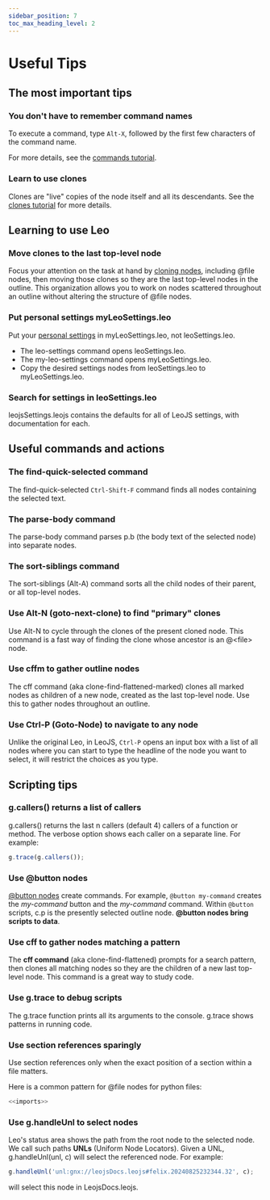 ```yaml
---
sidebar_position: 7
toc_max_heading_level: 2
---
```


# Useful Tips

## The most important tips

### You don't have to remember command names

To execute a command, type `Alt-X`, followed by the first few characters of the command name.

For more details, see the [commands tutorial](tutorial-basics.md#commands).

### Learn to use clones

Clones are "live" copies of the node itself and all its descendants.
See the [clones tutorial](tutorial-pim.md#clones) for more details.

## Learning to use Leo

### Move clones to the last top-level node

Focus your attention on the task at hand by [cloning nodes](tutorial-pim.md#clones), including
\@file nodes, then moving those clones so they are the last top-level nodes
in the outline. This organization allows you to work on nodes scattered
throughout an outline without altering the structure of @file nodes.

### Put personal settings myLeoSettings.leo

Put your [personal settings](../users-guide/customizing.md#using-settings) in myLeoSettings.leo, not leoSettings.leo.

- The leo-settings command opens leoSettings.leo.
- The my-leo-settings command opens myLeoSettings.leo.
- Copy the desired settings nodes from leoSettings.leo to myLeoSettings.leo.

### Search for settings in leoSettings.leo

leojsSettings.leojs contains the defaults for all of LeoJS settings, with
documentation for each.

## Useful commands and actions

### The find-quick-selected command

The find-quick-selected `Ctrl-Shift-F` command finds all nodes containing the selected text.

### The parse-body command

The parse-body command parses p.b (the body text of the selected node) into separate nodes.

### The sort-siblings command

The sort-siblings (Alt-A) command sorts all the child nodes of their parent, or all top-level nodes.

### Use Alt-N (goto-next-clone) to find "primary" clones

Use Alt-N to cycle through the clones of the present cloned node.
This command is a fast way of finding the clone whose ancestor is an @\<file\> node.

### Use cffm to gather outline nodes

The cff command (aka clone-find-flattened-marked) clones all marked nodes
as children of a new node, created as the last top-level node. Use this
to gather nodes throughout an outline.

### Use Ctrl-P (Goto-Node) to navigate to any node

Unlike the original Leo, in LeoJS, `Ctrl-P` opens an input box with a list of all nodes where you can start to type the headline of the node you want to select, it will restrict the choices as you type.

## Scripting tips

### g.callers() returns a list of callers

g.callers() returns the last n callers (default 4) callers of a function or
method. The verbose option shows each caller on a separate line. For
example:

```js
g.trace(g.callers());
```

### Use @button nodes

[@button nodes](tutorial-basics.md#button-and-command-nodes) create commands. For example, `@button my-command` creates
the _my-command_ button and the _my-command_ command. Within `@button`
scripts, c.p is the presently selected outline node.
**@button nodes bring scripts to data**.

### Use cff to gather nodes matching a pattern

The **cff command** (aka clone-find-flattened) prompts for a search pattern,
then clones all matching nodes so they are the children of a new last
top-level node. This command is a great way to study code.

### Use g.trace to debug scripts

The g.trace function prints all its arguments to the console. g.trace shows
patterns in running code.

### Use section references sparingly

Use section references only when the exact position of a section within a file matters. 

Here is a common pattern for @file nodes for python files:

```js
<<imports>>
```

### Use g.handleUnl to select nodes

Leo's status area shows the path from the root node to the selected node. We call such paths **UNLs** (Uniform Node Locators).  Given a UNL, g.handleUnl(unl, c) will select the referenced node.  For example:

```js
g.handleUnl('unl:gnx://leojsDocs.leojs#felix.20240825232344.32', c);
```

will select this node in LeojsDocs.leojs.
